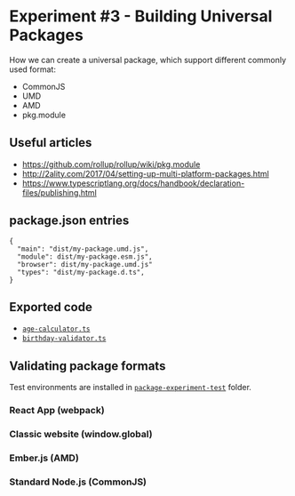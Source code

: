 # Experiment #3 - Building Universal Packages

How we can create a universal package, which support different commonly used format:

- CommonJS
- UMD
- AMD
- pkg.module

## Useful articles

- https://github.com/rollup/rollup/wiki/pkg.module
- http://2ality.com/2017/04/setting-up-multi-platform-packages.html
- https://www.typescriptlang.org/docs/handbook/declaration-files/publishing.html

## package.json entries

```
{
  "main": "dist/my-package.umd.js",
  "module": dist/my-package.esm.js",
  "browser": dist/my-package.umd.js"
  "types": "dist/my-package.d.ts",
}
```

## Exported code

- [`age-calculator.ts`](./age-calculator.ts)
- [`birthday-validator.ts`](./birthday-validator.ts)

## Validating package formats

Test environments are installed in [`package-experiment-test`](../../package-experiment-test) folder.

### React App (webpack)

### Classic website (window.global)

### Ember.js (AMD)

### Standard Node.js (CommonJS)
